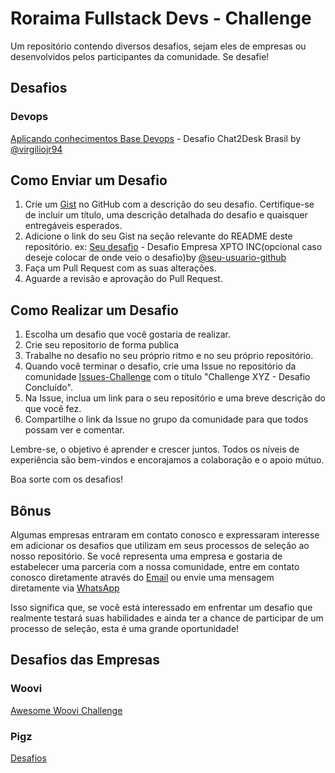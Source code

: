 # Roraima Fullstack Devs - Challenge
Um repositório contendo diversos desafios, sejam eles de empresas ou desenvolvidos pelos participantes da comunidade. Se desafie!

## Desafios

### Devops  
[Aplicando conhecimentos Base Devops](https://gist.github.com/virgiliojr94/6383b430c80910f03d28f5ef872b2c74) - Desafio Chat2Desk Brasil by [@virgiliojr94](https://github.com/virgiliojr94)


## Como Enviar um Desafio

1. Crie um [Gist](https://gist.github.com/) no GitHub com a descrição do seu desafio. Certifique-se de incluir um título, uma descrição detalhada do desafio e quaisquer entregáveis esperados.
2. Adicione o link do seu Gist na seção relevante do README deste repositório. ex: [Seu desafio](https://gist.github.com/link-do-seu-desafio) - Desafio Empresa XPTO INC(opcional caso deseje colocar de onde veio o desafio)by [@seu-usuario-github](https://github.com/virgiliojr94)
3. Faça um Pull Request com as suas alterações.
4. Aguarde a revisão e aprovação do Pull Request.

## Como Realizar um Desafio

1. Escolha um desafio que você gostaria de realizar.
2. Crie seu repositorio de forma publica
3. Trabalhe no desafio no seu próprio ritmo e no seu próprio repositório.
4. Quando você terminar o desafio, crie uma Issue no repositório da comunidade [Issues-Challenge](https://github.com/roraimafullstackdevs/rrfullstack-challenger/issues) com o título "Challenge XYZ - Desafio Concluído".
5. Na Issue, inclua um link para o seu repositório e uma breve descrição do que você fez.
6. Compartilhe o link da Issue no grupo da comunidade para que todos possam ver e comentar.



Lembre-se, o objetivo é aprender e crescer juntos. Todos os níveis de experiência são bem-vindos e encorajamos a colaboração e o apoio mútuo.

Boa sorte com os desafios!

## Bônus

Algumas empresas entraram em contato conosco e expressaram interesse em adicionar os desafios que utilizam em seus processos de seleção ao nosso repositório. Se você representa uma empresa e gostaria de estabelecer uma parceria com a nossa comunidade, entre em contato conosco diretamente através do [Email](virgilio.junior94@gmail.com) ou envie uma mensagem diretamente via [WhatsApp](https://abre.ai/jqAA)

Isso significa que, se você está interessado em enfrentar um desafio que realmente testará suas habilidades e ainda ter a chance de participar de um processo de seleção, esta é uma grande oportunidade!

## Desafios das Empresas

### Woovi
[Awesome Woovi Challenge](https://github.com/woovibr/awesome-woovi-challenge)

### Pigz
[Desafios](https://github.com/orangebr/vagas/tree/main/desafios)
